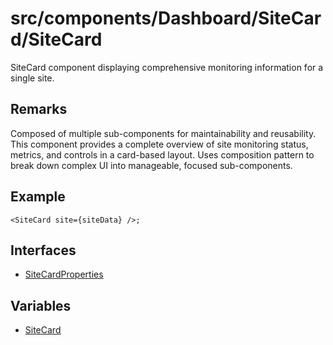 # src/components/Dashboard/SiteCard/SiteCard

SiteCard component displaying comprehensive monitoring information for a
single site.

## Remarks

Composed of multiple sub-components for maintainability and reusability. This
component provides a complete overview of site monitoring status, metrics,
and controls in a card-based layout. Uses composition pattern to break down
complex UI into manageable, focused sub-components.

## Example

```tsx
<SiteCard site={siteData} />;
```

## Interfaces

- [SiteCardProperties](interfaces/SiteCardProperties.md)

## Variables

- [SiteCard](variables/SiteCard.md)
